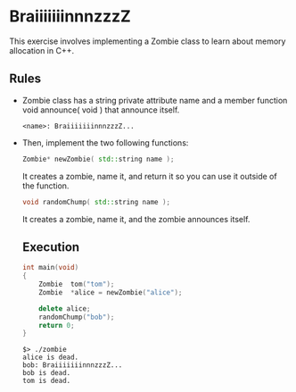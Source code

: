 # BraiiiiiiinnnzzzZ
This exercise involves implementing a Zombie class to learn about memory allocation in C++.   

## Rules
* Zombie class has a string private attribute name and a member function void announce( void ) that announce itself.
  ```
  <name>: BraiiiiiiinnnzzzZ...
  ```

* Then, implement the two following functions:
  ```cpp 
  Zombie* newZombie( std::string name );
  ```
  It creates a zombie, name it, and return it so you can use it outside of the function.

  ```cpp 
  void randomChump( std::string name );
  ```
  It creates a zombie, name it, and the zombie announces itself.

  ## Execution
    ```cpp 
    int	main(void)
    {
    	Zombie	tom("tom");
    	Zombie	*alice = newZombie("alice");
    
    	delete alice;
    	randomChump("bob");
    	return 0;
    }
    ```

    ``` 
    $> ./zombie
    alice is dead.
    bob: BraiiiiiiinnnzzzZ...
    bob is dead.
    tom is dead.
    ```
